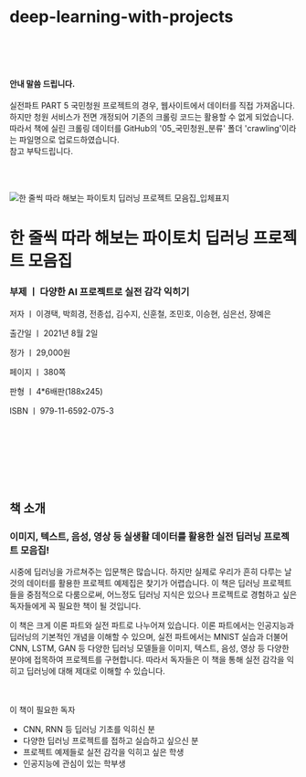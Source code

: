# deep-learning-with-projects

<br><br><br>

<h4>안내 말씀 드립니다.</h4>

실전파트 PART 5 국민청원 프로젝트의 경우, 웹사이트에서 데이터를 직접 가져옵니다.<br>
하지만 청원 서비스가 전면 개정되어 기존의 크롤링 코드는 활용할 수 없게 되었습니다.<br>
따라서 책에 실린 크롤링 데이터를 GitHub의 '05_국민청원_분류' 폴더 'crawling'이라는 파일명으로 업로드하였습니다.<br>
참고 부탁드립니다.

<br><br>


![한 줄씩 따라 해보는 파이토치 딥러닝 프로젝트 모음집_입체표지](https://user-images.githubusercontent.com/21074282/128303088-c00f61db-a0e0-4d1f-9da8-8629efdc18bf.png)


<h1>한 줄씩 따라 해보는 파이토치 딥러닝 프로젝트 모음집</h1>
<H3>부제 ㅣ 다양한 AI 프로젝트로 실전 감각 익히기 </h3>

저자 ㅣ 이경택, 박희경, 전종섭, 김수지, 신훈철, 조민호, 이승현, 심은선, 장예은

 

출간일 ㅣ 2021년 8월 2일 

정가 ㅣ 29,000원 

페이지 ㅣ 380쪽

판형 ㅣ 4*6배판(188x245) 

ISBN ㅣ 979-11-6592-075-3 

<br><br><br>
<br><br><br>
<h2>책 소개 </h2>
<h3>이미지, 텍스트, 음성, 영상 등 실생활 데이터를 활용한 실전 딥러닝 프로젝트 모음집!</h3>

 시중에 딥러닝을 가르쳐주는 입문책은 많습니다. 하지만 실제로 우리가 흔히 다루는 날것의 데이터를 활용한 프로젝트 예제집은 찾기가 어렵습니다. 이 책은 딥러닝 프로젝트들을 중점적으로 다룸으로써, 어느정도 딥러닝 지식은 있으나 프로젝트로 경험하고 싶은 독자들에게 꼭 필요한 책이 될 것입니다.
 
이 책은 크게 이론 파트와 실전 파트로 나누어져 있습니다. 이론 파트에서는 인공지능과 딥러닝의 기본적인 개념을 이해할 수 있으며, 실전 파트에서는 MNIST 실습과 더불어 CNN, LSTM, GAN 등 다양한 딥러닝 모델들을 이미지, 텍스트, 음성, 영상 등 다양한 분야에 접목하여 프로젝트를 구현합니다. 따라서 독자들은 이 책을 통해 실전 감각을 익히고 딥러닝에 대해 제대로 이해할 수 있습니다. 
 
<br><br>
이 책이 필요한 독자
- CNN, RNN 등 딥러닝 기초를 익히신 분
- 다양한 딥러닝 프로젝트를 접하고 실습하고 싶으신 분
-	프로젝트 예제들로 실전 감각을 익히고 싶은 학생
-	인공지능에 관심이 있는 학부생

<br><br>
